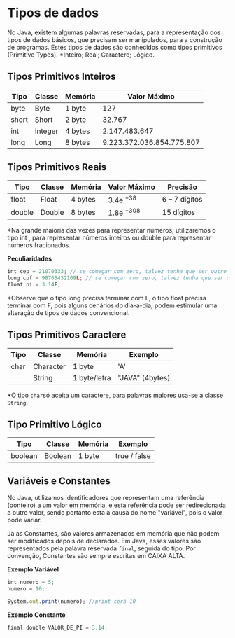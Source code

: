 # Tipos de dados

No Java, existem algumas palavras reservadas, para a representação dos tipos de dados básicos, que precisam ser manipulados, para a construção de programas. Estes tipos de dados são conhecidos como tipos primitivos (Primitive Types).
*Inteiro; Real; Caractere; Lógico.


## Tipos Primitivos Inteiros

| Tipo   | Classe  | Memória  | Valor Máximo              |
| ------ | ------  | -------- | ------------------------- |
| byte   | Byte    | 1 byte   | 127                       |
| short  | Short   | 2 byte   | 32.767                    |
| int    | Integer | 4 bytes  | 2.147.483.647             |
| long   | Long    | 8 bytes  | 9.223.372.036.854.775.807 |


## Tipos Primitivos Reais

| Tipo   | Classe  | Memória  | Valor Máximo      | Precisão      |
| ------ | ------- | -------- | ----------------- | ------------- |
| float  | Float   | 4 bytes  | 3.4e $^{+38}$     | 6 – 7 dígitos |
| double | Double  | 8 bytes  | 1.8e $^{+ 308}$   | 15 dígitos    |

*Na grande maioria das vezes para representar números, utilizaremos o tipo int , para representar números inteiros ou double para representar números fracionados.

**Peculiaridades**
```javascript
int cep = 21070333; // se começar com zero, talvez tenha que ser outro tipo
long cpf = 98765432109L; // se começar com zero, talvez tenha que ser outro tipo
float pi = 3.14F;
```
*Observe que o tipo long precisa terminar com L, o tipo float precisa terminar com F, pois alguns cenários do dia-a-dia, podem estimular uma alteração de tipos de dados convencional.


## Tipos Primitivos Caractere

| Tipo   | Classe    | Memória            | Exemplo                   |
| ------ | ----------| -------------------| ------------------------- |
| char   | Character | 1 byte             | 'A'                       |
|        | String    | 1 byte/letra       | "JAVA" (4bytes)           |

*O tipo `char`só aceita um caractere, para palavras maiores usa-se a classe `String`.

## Tipo Primitivo Lógico

| Tipo    | Classe    | Memória      | Exemplo                   |
| ------- | --------- | ------------ | ------------------------- |
| boolean | Boolean   | 1 byte       | true / false              |


## Variáveis e Constantes
No Java, utilizamos identificadores que representam uma referência (ponteiro) a um valor em memória, e esta referência pode ser redirecionada a outro valor, sendo portanto esta a causa do nome "variável", pois o valor pode variar.

Já as Constantes, são valores armazenados em memória que não podem ser modificados depois de declarados. Em Java, esses valores são representados pela palavra reservada `final`, seguida do tipo. Por convenção, Constantes são sempre escritas em CAIXA ALTA.

**Exemplo Variável**
```javascript
int numero = 5;
numero = 10;

System.out.print(numero); //print será 10
```

**Exemplo Constante**
```javascript
final double VALOR_DE_PI = 3.14;
```

